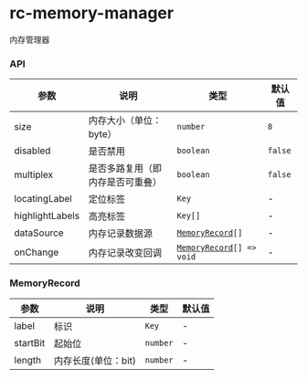 # rc-memory-manager

内存管理器

### API

| 参数 | 说明 | 类型 | 默认值 |
| --- | --- | --- | --- |
| size | 内存大小（单位：byte） | `number` | `8` |
| disabled | 是否禁用 | `boolean` | `false` |
| multiplex | 是否多路复用（即内存是否可重叠） | `boolean` | `false` |
| locatingLabel | 定位标签 | `Key` | - |
| highlightLabels | 高亮标签 | `Key[]` | - |
| dataSource | 内存记录数据源 | [`MemoryRecord`](#memoryrecord)`[]` | - |
| onChange | 内存记录改变回调 | [`MemoryRecord`](#memoryrecord)`[] => void` | - |

### MemoryRecord

| 参数     | 说明                | 类型     | 默认值 |
| -------- | ------------------- | -------- | ------ |
| label    | 标识                | `Key`    | -      |
| startBit | 起始位              | `number` | -      |
| length   | 内存长度(单位：bit) | `number` | -      |
